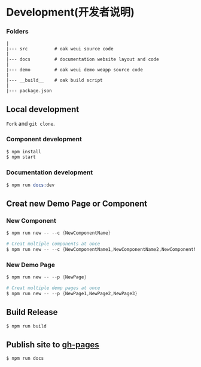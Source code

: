 # Development(开发者说明)

### Folders
```
|
|--- src          # oak weui source code
|
|--- docs         # documentation website layout and code
|
|--- demo         # oak weui demo weapp source code
|
|--- __build__    # oak build script
|
|--- package.json
```

## Local development

`Fork` and `git clone`.

### Component development

```s
$ npm install
$ npm start
```

###  Documentation development

```s
$ npm run docs:dev
```


## Creat new Demo Page or Component

### New Component

```s
$ npm run new -- --c {NewComponentName}

# Creat multiple components at once
$ npm run new -- --c {NewComponentName1,NewComponentName2,NewComponentName3}
```

### New Demo Page

```s
$ npm run new -- --p {NewPage}

# Creat multiple demp pages at once
$ npm run new -- --p {NewPage1,NewPage2,NewPage3}
```


## Build Release

```s
$ npm run build
```

## Publish site to [gh-pages](https://yh-yunchuang-fe.github.io/oak/)

```s
$ npm run docs
```

